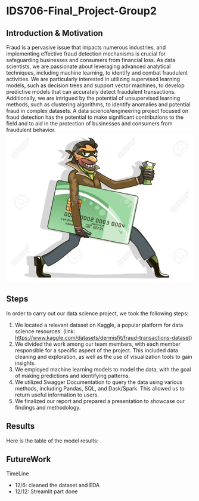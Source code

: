 # IDS706-Final_Project-Group2
## Introduction & Motivation
Fraud is a pervasive issue that impacts numerous industries, and implementing effective fraud detection mechanisms is crucial for safeguarding businesses and consumers from financial loss. As data scientists, we are passionate about leveraging advanced analytical techniques, including machine learning, to identify and combat fraudulent activities. We are particularly interested in utilizing supervised learning models, such as decision trees and support vector machines, to develop predictive models that can accurately detect fraudulent transactions. Additionally, we are intrigued by the potential of unsupervised learning methods, such as clustering algorithms, to identify anomalies and potential fraud in complex datasets. A data science/engineering project focused on fraud detection has the potential to make significant contributions to the field and to aid in the protection of businesses and consumers from fraudulent behavior.
<img src="https://github.com/belladu0201/Images_Beibei/blob/main/111.png" width="600" height="400">


## Steps
In order to carry out our data science project, we took the following steps:

1. We located a relevant dataset on Kaggle, a popular platform for data science resources. (link: https://www.kaggle.com/datasets/dermisfit/fraud-transactions-dataset)
2. We divided the work among our team members, with each member responsible for a specific aspect of the project. This included data cleaning and exploration, as well as the use of visualization tools to gain insights.
3. We employed machine learning models to model the data, with the goal of making predictions and identifying patterns.
4. We utilized Swagger Documentation to query the data using various methods, including Pandas, SQL, and Dask/Spark. This allowed us to return useful information to users.
5. We finalized our report and prepared a presentation to showcase our findings and methodology.

## Results
Here is the table of the model results:


## FutureWork


TimeLine
- 12/6: cleaned the dataset and EDA
- 12/12: Streamlit part done
